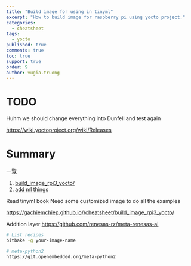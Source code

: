 ```yaml
---
title: "Build image for using in tinyml"
excerpt: "How to build image for raspberry pi using yocto project."
categories: 
  - cheatsheet
tags: 
  - yocto
published: true
comments: true
toc: true
support: true
order: 9
author: vugia.truong
---
```


# TODO

Huhm we should change everything into Dunfell and test again

https://wiki.yoctoproject.org/wiki/Releases

# Summary

一覧

1. [build_image_rpi3_yocto/](/cheatsheet/build_image_rpi3_yocto/)
2. [add ml things](/_pages/cheatsheet/build_image_rpi3_yocto_4tinyml/)

Read tinyml book
Need some customized image to do all the examples

https://gachiemchiep.github.io//cheatsheet/build_image_rpi3_yocto/

Addition layer
https://github.com/renesas-rz/meta-renesas-ai

```bash
# List recipes
bitbake -g your-image-name

# meta-python2
https://git.openembedded.org/meta-python2
```



